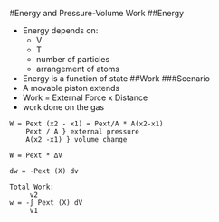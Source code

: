 #Energy and Pressure-Volume Work
##Energy
+ Energy depends on:
    + V
    + T
    + number of particles
    + arrangement of atoms
+ Energy is a function of state
##Work
###Scenario
+ A movable piston extends
+ Work = External Force x Distance
+ work done on the gas

```
W = Pext (x2 - x1) = Pext/A * A(x2-x1)
    Pext / A } external pressure
    A(x2 -x1) } volume change

W = Pext * ∆V

dw = -Pext (X) dv

Total Work:
     v2
w = -∫ Pext (X) dV
     v1
```

